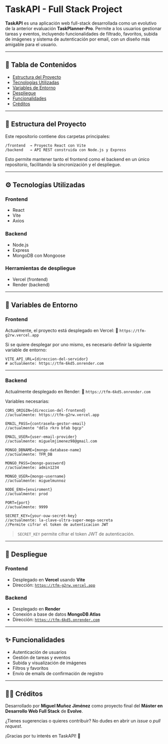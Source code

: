 # TaskAPI - Full Stack Project

**TaskAPI** es una aplicación web full-stack desarrollada como un evolutivo de la anterior evaluación **TaskPlanner-Pro**. Permite a los usuarios gestionar tareas y eventos, incluyendo funcionalidades de filtrado, favoritos, subida de imágenes y sistema de autenticación por email, con un diseño más amigable para el usuario.

---

## 📁 Tabla de Contenidos

* [Estructura del Proyecto](#estructura-del-proyecto)
* [Tecnologías Utilizadas](#tecnologías-utilizadas)
* [Variables de Entorno](#variables-de-entorno)
* [Despliegue](#despliegue)
* [Funcionalidades](#funcionalidades)
* [Créditos](#créditos)

---

## 📂 Estructura del Proyecto

Este repositorio contiene dos carpetas principales:

```
/frontend  → Proyecto React con Vite  
/backend   → API REST construida con Node.js y Express
```

Esto permite mantener tanto el frontend como el backend en un único repositorio, facilitando la sincronización y el despliegue.

---

## ⚙️ Tecnologías Utilizadas

### Frontend

* React
* Vite
* Axios

### Backend

* Node.js
* Express
* MongoDB con Mongoose

### Herramientas de despliegue

* Vercel (frontend)
* Render (backend)

---

## 🔐 Variables de Entorno

### Frontend

Actualmente, el proyecto está desplegado en Vercel:
🔗 `https://tfm-g2rw.vercel.app`

Si se quiere desplegar por uno mismo, es necesario definir la siguiente variable de entorno:

```env
VITE_API_URL={direccion-del-servidor}
# actualmente: https://tfm-6kd5.onrender.com
```

---

### Backend

Actualmente desplegado en Render:
🔗 `https://tfm-6kd5.onrender.com`

Variables necesarias:

```env
CORS_ORIGIN={direccion-del-frontend} 
//actualmente: https://tfm-g2rw.vercel.app

EMAIL_PASS={contraseña-gestor-email} 
//actualmente "ddlo rkro bfab bgcp"

EMAIL_USER={user-email-provider} 
//actualmente: miguelmjimenez98@gmail.com

MONGO_DBNAME={mongo-database-name}
//actualmente: TFM_DB

MONGO_PASS={mongo-password} 
//actualmente: admin1234

MONGO_USER={mongo-username}
//actualmente: miguelmunnoz

NODE_ENV={enviroment}
//actualmente: prod

PORT={port}
//actualmente: 9999

SECRET_KEY={your-ouw-secret-key}
//actualmente: la-clave-ultra-super-mega-secreta
//Permite cifrar el token de autenticacion JWT
```

> `SECRET_KEY` permite cifrar el token JWT de autenticación.

---

## 🚀 Despliegue

### Frontend

* Desplegado en **Vercel** usando **Vite**
* Dirección: [`https://tfm-g2rw.vercel.app`](https://tfm-g2rw.vercel.app)

### Backend

* Desplegado en **Render**
* Conexión a base de datos **MongoDB Atlas**
* Dirección: [`https://tfm-6kd5.onrender.com`](https://tfm-6kd5.onrender.com)

---

## ✨ Funcionalidades

* Autenticación de usuarios
* Gestión de tareas y eventos
* Subida y visualización de imágenes
* Filtros y favoritos
* Envío de emails de confirmación de registro

---

## 👨‍💻 Créditos

Desarrollado por **Miguel Muñoz Jiménez** como proyecto final del
**Máster en Desarrollo Web Full Stack** de **Evolve**.

¿Tienes sugerencias o quieres contribuir?
No dudes en abrir un *issue* o *pull request*.

¡Gracias por tu interés en TaskAPI! 🚀
